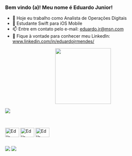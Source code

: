 ### Bem vindo (a)! Meu nome é Eduardo Junior!

- 🔭 Hoje eu trabalho como Analista de Operações Digitais 
- 🌱 Estudante Swift para iOS Mobile 
- 📫 Entre em contato pelo e-mail: eduardo.jr@msn.com
- 🧷 Fique à vontade para conhecer meu LinkedIn: www.linkedin.com/in/eduardojrmendes/

<div align="center">
  <img height="180em" src="https://github-readme-stats.vercel.app/api/top-langs/?username=edujr1503&layout=compact&langs_count=7&theme=nightowl"/>
</div>

![](http://github-profile-summary-cards.vercel.app/api/cards/profile-details?edujr1503=vn7n24fzkq&theme=default)

## 

<div style="display: inline_block"><br>
  <img align="center" alt="Edu-Swift" height="30" width="45" src="https://cdn.jsdelivr.net/gh/devicons/devicon/icons/swift/swift-original.svg"/>
  <img align="center" alt="Edu-Html" height="30" width="45" src="https://cdn.jsdelivr.net/gh/devicons/devicon/icons/html5/html5-original.svg"/>
  <img align="center" alt="Edu-Html" height="30" width="45" src="https://cdn.jsdelivr.net/gh/devicons/devicon/icons/css3/css3-original.svg"/>
</div>

##

<div>
  <a href = "mailto:eduardo.jr@msn.com"><img src="https://img.shields.io/badge/Microsoft_Outlook-0078D4?style=for-the-badge&logo=microsoft-outlook&logoColor=white" target="_blank"></a>
  <a href="https://www.linkedin.com/in/eduardojrmendes/" target="_blank"><img src="https://img.shields.io/badge/-LinkedIn-%230077B5?style=for-the-badge&logo=linkedin&logoColor=white" target="_blank"></a> 
</div>
